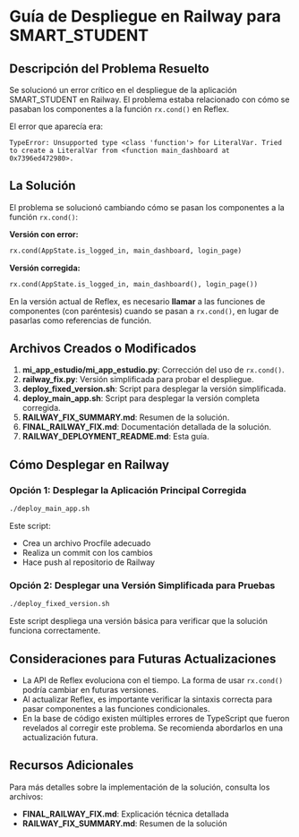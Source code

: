 # Guía de Despliegue en Railway para SMART_STUDENT

## Descripción del Problema Resuelto

Se solucionó un error crítico en el despliegue de la aplicación SMART_STUDENT en Railway. El problema estaba relacionado con cómo se pasaban los componentes a la función `rx.cond()` en Reflex.

El error que aparecía era:
```
TypeError: Unsupported type <class 'function'> for LiteralVar. Tried to create a LiteralVar from <function main_dashboard at 0x7396ed472980>.
```

## La Solución

El problema se solucionó cambiando cómo se pasan los componentes a la función `rx.cond()`:

**Versión con error:**
```python
rx.cond(AppState.is_logged_in, main_dashboard, login_page)
```

**Versión corregida:**
```python
rx.cond(AppState.is_logged_in, main_dashboard(), login_page())
```

En la versión actual de Reflex, es necesario **llamar** a las funciones de componentes (con paréntesis) cuando se pasan a `rx.cond()`, en lugar de pasarlas como referencias de función.

## Archivos Creados o Modificados

1. **mi_app_estudio/mi_app_estudio.py**: Corrección del uso de `rx.cond()`.
2. **railway_fix.py**: Versión simplificada para probar el despliegue.
3. **deploy_fixed_version.sh**: Script para desplegar la versión simplificada.
4. **deploy_main_app.sh**: Script para desplegar la versión completa corregida.
5. **RAILWAY_FIX_SUMMARY.md**: Resumen de la solución.
6. **FINAL_RAILWAY_FIX.md**: Documentación detallada de la solución.
7. **RAILWAY_DEPLOYMENT_README.md**: Esta guía.

## Cómo Desplegar en Railway

### Opción 1: Desplegar la Aplicación Principal Corregida

```bash
./deploy_main_app.sh
```

Este script:
- Crea un archivo Procfile adecuado
- Realiza un commit con los cambios
- Hace push al repositorio de Railway

### Opción 2: Desplegar una Versión Simplificada para Pruebas

```bash
./deploy_fixed_version.sh
```

Este script despliega una versión básica para verificar que la solución funciona correctamente.

## Consideraciones para Futuras Actualizaciones

- La API de Reflex evoluciona con el tiempo. La forma de usar `rx.cond()` podría cambiar en futuras versiones.
- Al actualizar Reflex, es importante verificar la sintaxis correcta para pasar componentes a las funciones condicionales.
- En la base de código existen múltiples errores de TypeScript que fueron revelados al corregir este problema. Se recomienda abordarlos en una actualización futura.

## Recursos Adicionales

Para más detalles sobre la implementación de la solución, consulta los archivos:
- **FINAL_RAILWAY_FIX.md**: Explicación técnica detallada
- **RAILWAY_FIX_SUMMARY.md**: Resumen de la solución
